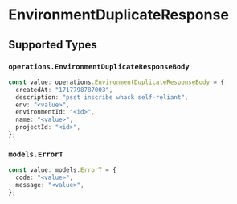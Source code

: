 # EnvironmentDuplicateResponse


## Supported Types

### `operations.EnvironmentDuplicateResponseBody`

```typescript
const value: operations.EnvironmentDuplicateResponseBody = {
  createdAt: "1717798787003",
  description: "psst inscribe whack self-reliant",
  env: "<value>",
  environmentId: "<id>",
  name: "<value>",
  projectId: "<id>",
};
```

### `models.ErrorT`

```typescript
const value: models.ErrorT = {
  code: "<value>",
  message: "<value>",
};
```

